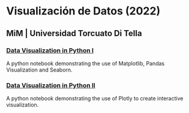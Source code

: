 # Visualización de Datos (2022)
## MiM | Universidad Torcuato Di Tella


### [Data Visualization in Python I](https://colab.research.google.com/github/emmanueliarussi/dataviz_ditella/blob/master/1_python_dataviz.ipynb)
A python notebook demonstrating the use of Matplotlib, Pandas Visualization and Seaborn.

### [Data Visualization in Python II](https://colab.research.google.com/github/emmanueliarussi/DataScienceCapstone/blob/master//6_DataViz/2_dataviz_in_python.ipynb)
A python notebook demonstrating the use of Plotly to create interactive visualization. 

